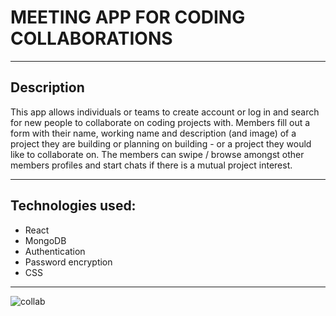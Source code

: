 # MEETING APP FOR CODING COLLABORATIONS

---

## Description 

This app allows individuals or teams to create account or log in and search for new people to collaborate on coding projects with. Members fill out a form with their name, working name and description (and image) of a project they are building or planning on building - or a project they would like to collaborate on. The members can swipe / browse amongst other members profiles and start chats if there is a mutual project interest. 

---

## Technologies used:

- React 
- MongoDB
- Authentication
- Password encryption
- CSS

---

![collab](https://github.com/AnnaAxelsson051/Movie-System/assets/103879144/efcb563c-250b-4b1d-983d-2cd16715b4b8)
